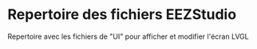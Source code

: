 # Repertoire des fichiers EEZStudio 

Repertoire avec les fichiers de "UI" pour afficher et modifier l'écran LVGL

